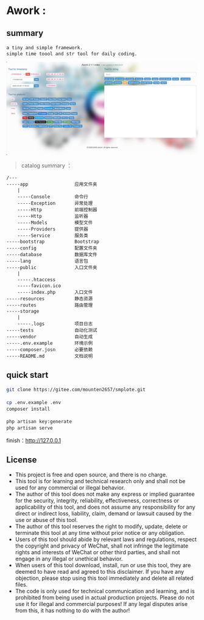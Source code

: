 # **Awork** :

## summary
    a tiny and simple framework.
    simple time toool and str tool for daily coding.

![首页](public/assets/awork/img/index.png)

> catalog summary ：
```
/---
-----app                 应用文件夹
    |
    -----Console         命令行
    -----Exception       异常处理
    -----Http            前端控制器
    -----Http            监听器
    -----Models          模型文件
    -----Providers       提供器
    -----Service         服务类
-----bootstrap           Bootstrap
-----config              配置文件夹
-----database            数据库文件
-----lang                语言包
-----public              入口文件夹
    |
    -----.htaccess
    -----favicon.ico
    -----index.php       入口文件
-----resources           静态资源
-----routes              路由管理
-----storage
    |
    -----.logs           项目日志
-----tests               自动化测试
-----vendor              自动生成
-----.env.example        环境示例
-----composer.josn       必要依赖
-----README.md           文档说明

```

## quick start
```bash
git clone https://gitee.com/mounten2657/smplote.git

cp .env.example .env
composer install

php artisan key:generate
php artisan serve
```

finish：http://127.0.0.1

## License
- This project is free and open source, and there is no charge.
- This tool is for learning and technical research only and shall not be used for any commercial or illegal behavior.
- The author of this tool does not make any express or implied guarantee for the security, integrity, reliability, effectiveness, correctness or applicability of this tool, and does not assume any responsibility for any direct or indirect loss, liability, claim, demand or lawsuit caused by the use or abuse of this tool.
- The author of this tool reserves the right to modify, update, delete or terminate this tool at any time without prior notice or any obligation.
- Users of this tool should abide by relevant laws and regulations, respect the copyright and privacy of WeChat, shall not infringe the legitimate rights and interests of WeChat or other third parties, and shall not engage in any illegal or unethical behavior.
- When users of this tool download, install, run or use this tool, they are deemed to have read and agreed to this disclaimer. If you have any objection, please stop using this tool immediately and delete all related files.
- The code is only used for technical communication and learning, and is prohibited from being used in actual production projects. Please do not use it for illegal and commercial purposes! If any legal disputes arise from this, it has nothing to do with the author!



